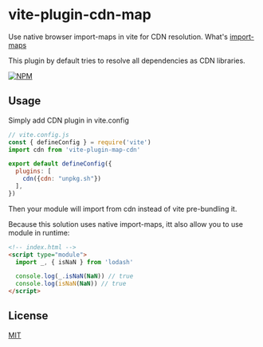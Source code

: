 # vite-plugin-cdn-map

Use native browser import-maps in vite for CDN resolution. What's [import-maps](https://github.com/WICG/import-maps)

This plugin by default tries to resolve all dependencies as CDN libraries.

[![NPM](https://nodei.co/npm/vite-plugin-map-cdn.png)](https://npmjs.org/package/vite-plugin-import-maps/)

## Usage

Simply add CDN plugin in vite.config

```javascript
// vite.config.js
const { defineConfig } = require('vite')
import cdn from 'vite-plugin-map-cdn'

export default defineConfig({
  plugins: [
    cdn({cdn: "unpkg.sh"})
  ],
})
```

Then your module will import from cdn instead of vite pre-bundling it.

Because this solution uses native import-maps, itt also allow you to use module in runtime:

```html
<!-- index.html -->
<script type="module">
  import _, { isNaN } from 'lodash'

  console.log(_.isNaN(NaN)) // true
  console.log(isNaN(NaN)) // true
</script>
```
## License

[MIT](LICENSE)
